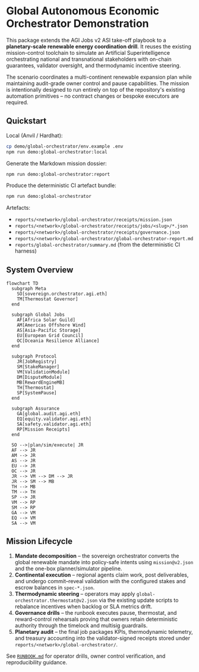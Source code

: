 # Global Autonomous Economic Orchestrator Demonstration

This package extends the AGI Jobs v2 ASI take-off playbook to a **planetary-scale renewable energy coordination drill**. It
reuses the existing mission-control toolchain to simulate an Artificial Superintelligence orchestrating national and
transnational stakeholders with on-chain guarantees, validator oversight, and thermodynamic incentive steering.

The scenario coordinates a multi-continent renewable expansion plan while maintaining audit-grade owner control and pause
capabilities. The mission is intentionally designed to run entirely on top of the repository's existing automation primitives –
no contract changes or bespoke executors are required.

## Quickstart

Local (Anvil / Hardhat):

```bash
cp demo/global-orchestrator/env.example .env
npm run demo:global-orchestrator:local
```

Generate the Markdown mission dossier:

```bash
npm run demo:global-orchestrator:report
```

Produce the deterministic CI artefact bundle:

```bash
npm run demo:global-orchestrator
```

Artefacts:

- `reports/<network>/global-orchestrator/receipts/mission.json`
- `reports/<network>/global-orchestrator/receipts/jobs/<slug>/*.json`
- `reports/<network>/global-orchestrator/receipts/governance.json`
- `reports/<network>/global-orchestrator/global-orchestrator-report.md`
- `reports/global-orchestrator/summary.md` (from the deterministic CI harness)

## System Overview

```mermaid
flowchart TD
  subgraph Meta
    SO[sovereign.orchestrator.agi.eth]
    TM[Thermostat Governor]
  end

  subgraph Global Jobs
    AF[Africa Solar Guild]
    AM[Americas Offshore Wind]
    AS[Asia-Pacific Storage]
    EU[European Grid Council]
    OC[Oceania Resilience Alliance]
  end

  subgraph Protocol
    JR[JobRegistry]
    SM[StakeManager]
    VM[ValidationModule]
    DM[DisputeModule]
    MB[RewardEngineMB]
    TH[Thermostat]
    SP[SystemPause]
  end

  subgraph Assurance
    GA[global.audit.agi.eth]
    EQ[equity.validator.agi.eth]
    SA[safety.validator.agi.eth]
    RP[Mission Receipts]
  end

  SO -->|plan/sim/execute| JR
  AF --> JR
  AM --> JR
  AS --> JR
  EU --> JR
  OC --> JR
  JR --> VM --> DM --> JR
  JR --> SM --> MB
  TH --> MB
  TM --> TH
  SP --> JR
  VM --> RP
  SM --> RP
  GA --> VM
  EQ --> VM
  SA --> VM
```

## Mission Lifecycle

1. **Mandate decomposition** – the sovereign orchestrator converts the global renewable mandate into policy-safe intents using
   `mission@v2.json` and the one-box planner/simulator pipeline.
2. **Continental execution** – regional agents claim work, post deliverables, and undergo commit–reveal validation with the
   configured stakes and escrow balances in `spec-*.json`.
3. **Thermodynamic steering** – operators may apply `global-orchestrator.thermostat@v2.json` via the existing update scripts to
   rebalance incentives when backlog or SLA metrics drift.
4. **Governance drills** – the runbook executes pause, thermostat, and reward-control rehearsals proving that owners retain
   deterministic authority through the timelock and multisig guardrails.
5. **Planetary audit** – the final job packages KPIs, thermodynamic telemetry, and treasury accounting into the validator-signed
   receipts stored under `reports/<network>/global-orchestrator/`.

See [`RUNBOOK.md`](./RUNBOOK.md) for operator drills, owner control verification, and reproducibility guidance.
